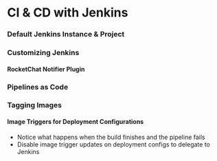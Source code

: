 # CI & CD with Jenkins

### Default Jenkins Instance & Project

### Customizing Jenkins

#### RocketChat Notifier Plugin

### Pipelines as Code

### Tagging Images

#### Image Triggers for Deployment Configurations
- Notice what happens when the build finishes and the pipeline fails
- Disable image trigger updates on deployment configs to delegate to Jenkins

